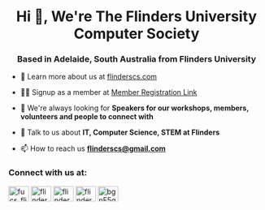 <h1 align="center">Hi 👋, We're The Flinders University Computer Society</h1>
<h3 align="center">Based in Adelaide, South Australia from Flinders University</h3>

- 🔭 Learn more about us at [flinderscs.com](https://flinderscs.com)

- 👨‍💻 Signup as a member at [Member Registration Link](https://docs.google.com/forms/d/e/1FAIpQLSfQVJQ8fAtKg3LzXtNnjFTS3iyQgGBbZBVko83lnGlrr8WZ-g/viewform)

- 🤝 We're always looking for **Speakers for our workshops, members, volunteers and people to connect with**

- 💬 Talk to us about **IT, Computer Science, STEM at Flinders**

- 📫 How to reach us **flinderscs@gmail.com**

<h3 align="left">Connect with us at:</h3>
<p align="left">
<a href="https://twitter.com/fucs_flinders" target="blank"><img align="center" src="https://raw.githubusercontent.com/rahuldkjain/github-profile-readme-generator/master/src/images/icons/Social/twitter.svg" alt="fucs_flinders" height="30" width="40" /></a>
<a href="https://www.linkedin.com/company/flinderscs/" target="blank"><img align="center" src="https://raw.githubusercontent.com/rahuldkjain/github-profile-readme-generator/master/src/images/icons/Social/linked-in-alt.svg" alt="flinderscs" height="30" width="40" /></a>
<a href="https://fb.com/flinderscs" target="blank"><img align="center" src="https://raw.githubusercontent.com/rahuldkjain/github-profile-readme-generator/master/src/images/icons/Social/facebook.svg" alt="flinderscs" height="30" width="40" /></a>
<a href="https://instagram.com/flinderscs" target="blank"><img align="center" src="https://raw.githubusercontent.com/rahuldkjain/github-profile-readme-generator/master/src/images/icons/Social/instagram.svg" alt="flinderscs" height="30" width="40" /></a>
<a href="https://discord.gg/bgnF5gBXxF" target="blank"><img align="center" src="https://raw.githubusercontent.com/rahuldkjain/github-profile-readme-generator/master/src/images/icons/Social/discord.svg" alt="bgnF5gBXxF" height="30" width="40" /></a>
</p>
